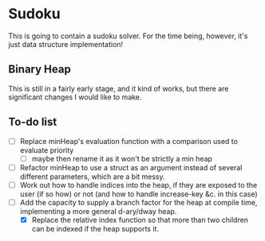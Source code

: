 # Sudoku

This is going to contain a sudoku solver. For the time being,
however, it's just data structure implementation!

## Binary Heap
This is still in a fairly early stage, and it kind of works,
but there are significant changes I would like to make.

## To-do list
- [ ] Replace minHeap's evaluation function with a comparison
used to evaluate priority
	- [ ] maybe then rename it as it won't be
   strictly a min heap
- [ ] Refactor minHeap to use a struct as an argument instead
of several different parameters, which are a bit messy.
- [ ] Work out how to handle indices into the heap, if they are
exposed to the user (if so how) or not (and how to handle
increase-key &c. in this case)
- [ ] Add the capacity to supply a branch factor for the heap
at compile time, implementing a more general d-ary/dway heap.
	- [x] Replace the relative index function so that more than
	two children can be indexed if the heap supports it.
